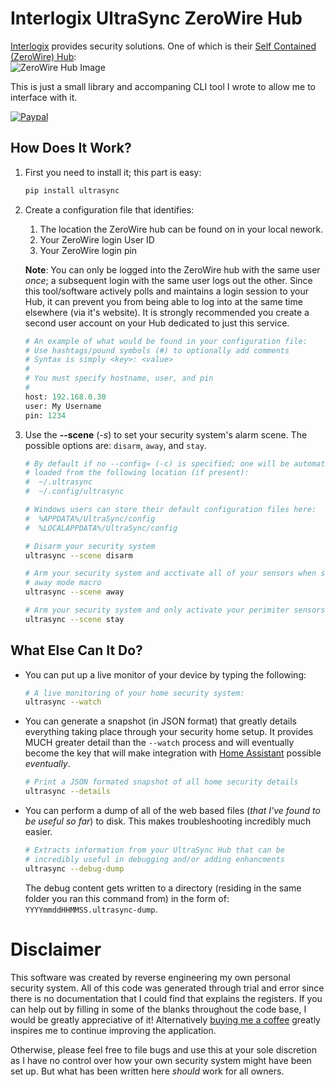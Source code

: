 # Interlogix UltraSync ZeroWire Hub
[Interlogix](https://www.interlogix.com/) provides security solutions. One of which is their [Self Contained (ZeroWire) Hub](https://www.interlogix.com/intrusion/product/ultrasync-selfcontained-hub):<br/>![ZeroWire Hub Image](https://raw.githubusercontent.com/caronc/ultrasync/master/static/zerowire_hub.jpeg)

This is just a small library and accompaning CLI tool I wrote to allow me to interface with it.

[![Paypal](https://img.shields.io/badge/paypal-donate-green.svg)](https://www.paypal.com/cgi-bin/webscr?cmd=_s-xclick&hosted_button_id=MHANV39UZNQ5E)

## How Does It Work?
1. First you need to install it; this part is easy:
   ```bash
   pip install ultrasync
   ```

2. Create a configuration file that identifies:
   1. The location the ZeroWire hub can be found on in your local nework.
   1. Your ZeroWire login User ID
   1. Your ZeroWire login pin

   **Note**: You can only be logged into the ZeroWire hub with the same user *once*; a subsequent login with the same user logs out the other. Since this tool/software actively polls and maintains a login session to your Hub, it can prevent you from being able to log into at the same time elsewhere (via it's website).  It is strongly recommended you create a second user account on your Hub dedicated to just this service.

   ```python
   # An example of what would be found in your configuration file:
   # Use hashtags/pound symbols (#) to optionally add comments
   # Syntax is simply <key>: <value>
   #
   # You must specify hostname, user, and pin
   #
   host: 192.168.0.30
   user: My Username
   pin: 1234
   ```
3. Use the **--scene** (*-s*) to set your security system's alarm scene.  The possible options are: `disarm`, `away`, and `stay`.
   ```bash
   # By default if no --config= (-c) is specified; one will be automatically
   # loaded from the following location (if present):
   #  ~/.ultrasync
   #  ~/.config/ultrasync
   
   # Windows users can store their default configuration files here:
   #  %APPDATA%/UltraSync/config
   #  %LOCALAPPDATA%/UltraSync/config
   
   # Disarm your security system
   ultrasync --scene disarm
   
   # Arm your security system and acctivate all of your sensors when setting the
   # away mode macro
   ultrasync --scene away
   
   # Arm your security system and only activate your perimiter sensors:
   ultrasync --scene stay
   ```

## What Else Can It Do?
- You can put up a live monitor of your device by typing the following:
  ```bash
  # A live monitoring of your home security system:
  ultrasync --watch
  ```
- You can generate a snapshot (in JSON format) that greatly details everything taking place through your security home setup. It provides MUCH greater detail than the `--watch` process and will eventually become the key that will make integration with [Home Assistant](https://www.home-assistant.io/) possible *eventually*.
  ```bash
  # Print a JSON formated snapshot of all home security details
  ultrasync --details
  ```
- You can perform a dump of all of the web based files (*that I've found to be useful so far*) to disk.  This makes troubleshooting incredibly much easier.
  ```bash
  # Extracts information from your UltraSync Hub that can be
  # incredibly useful in debugging and/or adding enhancments
  ultrasync --debug-dump
  ```
  The debug content gets written to a directory (residing in the same folder you ran this command from) in the form of: `YYYYmmddHHMMSS.ultrasync-dump`.

# Disclaimer
This software was created by reverse engineering my own personal security system. All of this code was generated through trial and error since there is no documentation that I could find that explains the registers. If you can help out by filling in some of the blanks throughout the code base, I would be greatly appreciative of it! Alternatively [buying me a coffee](https://www.paypal.com/cgi-bin/webscr?cmd=_s-xclick&hosted_button_id=MHANV39UZNQ5E) greatly inspires me to continue improving the application.

Otherwise, please feel free to file bugs and use this at your sole discretion as I have no control over how your own security system might have been set up. But what has been written here *should* work for all owners.
